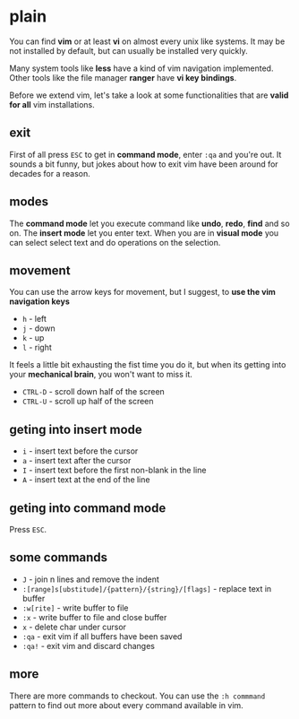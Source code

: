 # plain

You can find **vim** or at least **vi** on almost every unix like systems. 
It may be not installed by default, but can usually be installed very quickly.

Many system tools like **less** have a kind of vim navigation implemented.
Other tools like the file manager **ranger** have **vi key bindings**.

Before we extend vim, let's take a look at some functionalities that are **valid for all** vim installations.

<!--more-->

## exit

First of all press `ESC` to get in **command mode**, enter `:qa` and you're out. 
It sounds a bit funny, but jokes about how to exit vim have been around for decades for a reason.

## modes

The **command mode** let you execute command like **undo**, **redo**, **find** and so on.
The **insert mode** let you enter text.
When you are in **visual mode** you can select select text and do operations on the selection.

## movement

You can use the arrow keys for movement, but I suggest, to **use the vim navigation keys**

* `h` - left
* `j` - down
* `k` - up
* `l` - right

It feels a little bit exhausting the fist time you do it, but when its getting into your **mechanical brain**, you won't want to miss it.

* `CTRL-D` - scroll down half of the screen
* `CTRL-U` - scroll up half of the screen

## geting into insert mode

* `i` - insert text before the cursor
* `a` - insert text after the cursor
* `I` - insert text before the first non-blank in the line
* `A` - insert text at the end of the line

## geting into command mode

Press `ESC`.

## some commands

* `J` - join n lines and remove the indent
* `:[range]s[ubstitude]/{pattern}/{string}/[flags]` - replace text in buffer 
* `:w[rite]` - write buffer to file
* `:x` - write buffer to file and close buffer
* `x` - delete char under cursor
* `:qa` - exit vim if all buffers have been saved
* `:qa!` - exit vim and discard changes

## more

There are more commands to checkout. You can use the `:h commmand` pattern to find out more about every command available in vim.
